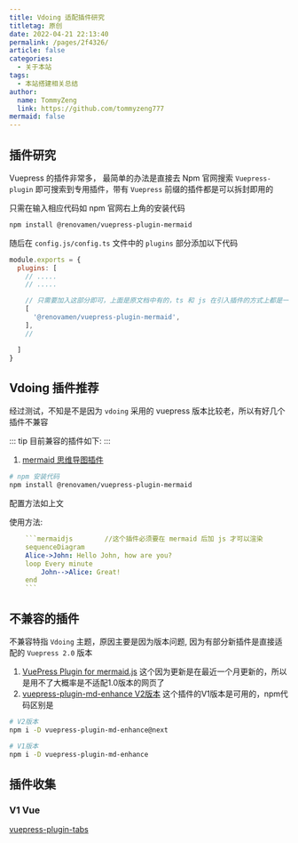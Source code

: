 ```yaml
---
title: Vdoing 适配插件研究
titletag: 原创
date: 2022-04-21 22:13:40
permalink: /pages/2f4326/
article: false
categories:
  - 关于本站
tags:
  - 本站搭建相关总结
author:
  name: TommyZeng
  link: https://github.com/tommyzeng777
mermaid: false
---
```


## 插件研究
Vuepress 的插件非常多， 最简单的办法是直接去 Npm 官网搜索 `Vuepress-plugin` 即可搜索到专用插件，带有 `Vuepress` 前缀的插件都是可以拆封即用的

只需在输入相应代码如 npm 官网右上角的安装代码

```bash
npm install @renovamen/vuepress-plugin-mermaid
```
随后在 `config.js/config.ts` 文件中的 `plugins` 部分添加以下代码

```javascript
module.exports = {
  plugins: [
    // .....
    // .....

    // 只需要加入这部分即可，上面是原文档中有的，ts 和 js 在引入插件的方式上都是一样的
    [
      '@renovamen/vuepress-plugin-mermaid',
    ],
    //

  ]
}
```

## Vdoing 插件推荐

经过测试，不知是不是因为 `vdoing` 采用的 vuepress 版本比较老，所以有好几个插件不兼容

::: tip 目前兼容的插件如下:
:::

1.  [mermaid 思维导图插件](https://www.npmjs.com/package/@renovamen/vuepress-plugin-mermaid)
```bash
# npm 安装代码
npm install @renovamen/vuepress-plugin-mermaid
```
配置方法如上文

使用方法:

```yaml
    ```mermaidjs        //这个插件必须要在 mermaid 后加 js 才可以渲染
    sequenceDiagram
    Alice->John: Hello John, how are you?
    loop Every minute
        John-->Alice: Great!
    end
    ```
```

## 不兼容的插件

不兼容特指 `Vdoing` 主题，原因主要是因为版本问题, 因为有部分新插件是直接适配的 `Vuepress 2.0` 版本

1.  [VuePress Plugin for mermaid.js](https://www.npmjs.com/package/vuepress-plugin-mermaidjs)
这个因为更新是在最近一个月更新的，所以是用不了大概率是不适配1.0版本的网页了
2.  [vuepress-plugin-md-enhance V2版本](https://www.npmjs.com/package/vuepress-plugin-md-enhance)
这个插件的V1版本是可用的，npm代码区别是

```bash 
# V2版本
npm i -D vuepress-plugin-md-enhance@next
```

```bash
# V1版本
npm i -D vuepress-plugin-md-enhance
```

## 插件收集

### V1 Vue
[vuepress-plugin-tabs](https://www.npmjs.com/package/vuepress-plugin-tabs)

